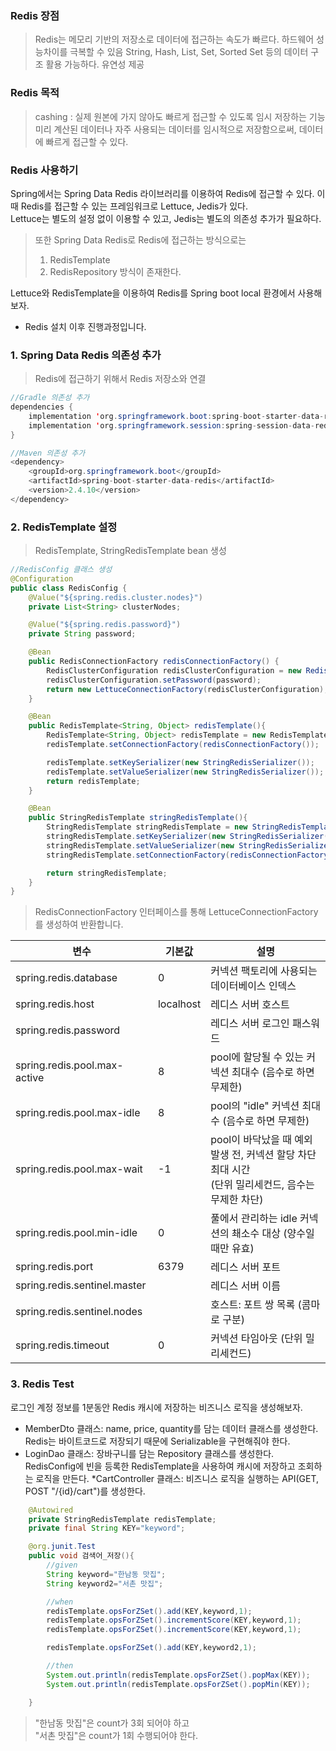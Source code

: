 ### Redis 장점
> Redis는 메모리 기반의 저장소로 데이터에 접근하는 속도가 빠르다. 하드웨어 성능차이를 극복할 수 있음
> String, Hash, List, Set, Sorted Set 등의 데이터 구조 활용 가능하다. 유연성 제공

### Redis 목적
> cashing : 실제 원본에 가지 않아도 빠르게 접근할 수 있도록 임시 저장하는 기능
> 미리 계산된 데이터나 자주 사용되는 데이터를 임시적으로 저장함으로써, 데이터에 빠르게 접근할 수 있다.

### Redis 사용하기
Spring에서는 Spring Data Redis 라이브러리를 이용하여 Redis에 접근할 수 있다.
이때 Redis를 접근할 수 있는 프레임워크로 Lettuce, Jedis가 있다. <br>
Lettuce는 별도의 설정 없이 이용할 수 있고, Jedis는 별도의 의존성 추가가 필요하다.

> 또한 Spring Data Redis로 Redis에 접근하는 방식으로는
> 1. RedisTemplate
> 2. RedisRepository
> 방식이 존재한다.

Lettuce와 RedisTemplate을 이용하여 Redis를 Spring boot local 환경에서 사용해보자.

* Redis 설치 이후 진행과정입니다.

### 1. Spring Data Redis 의존성 추가
>  Redis에 접근하기 위해서 Redis 저장소와 연결
```java
//Gradle 의존성 추가
dependencies {
    implementation 'org.springframework.boot:spring-boot-starter-data-redis' // spring에서 redis에 대한 의존성
    implementation 'org.springframework.session:spring-session-data-redis' // spring에서 redis를 session storage로 사용하기 위한 의존성
}
```
```java
//Maven 의존성 추가
<dependency>
    <groupId>org.springframework.boot</groupId>
    <artifactId>spring-boot-starter-data-redis</artifactId>
    <version>2.4.10</version>
</dependency>
```

### 2. RedisTemplate 설정
> RedisTemplate, StringRedisTemplate bean 생성
```java
//RedisConfig 클래스 생성
@Configuration
public class RedisConfig {
    @Value("${spring.redis.cluster.nodes}")
    private List<String> clusterNodes;

    @Value("${spring.redis.password}")
    private String password;

    @Bean
    public RedisConnectionFactory redisConnectionFactory() {
        RedisClusterConfiguration redisClusterConfiguration = new RedisClusterConfiguration(clusterNodes);
        redisClusterConfiguration.setPassword(password);
        return new LettuceConnectionFactory(redisClusterConfiguration);
    }

    @Bean
    public RedisTemplate<String, Object> redisTemplate(){
        RedisTemplate<String, Object> redisTemplate = new RedisTemplate<>();
        redisTemplate.setConnectionFactory(redisConnectionFactory());

        redisTemplate.setKeySerializer(new StringRedisSerializer());
        redisTemplate.setValueSerializer(new StringRedisSerializer());
        return redisTemplate;
    }

    @Bean
    public StringRedisTemplate stringRedisTemplate(){
        StringRedisTemplate stringRedisTemplate = new StringRedisTemplate();
        stringRedisTemplate.setKeySerializer(new StringRedisSerializer());
        stringRedisTemplate.setValueSerializer(new StringRedisSerializer());
        stringRedisTemplate.setConnectionFactory(redisConnectionFactory());

        return stringRedisTemplate;
    }
}
```
> RedisConnectionFactory 인터페이스를 통해 LettuceConnectionFactory를 생성하여 반환합니다.


| 변수 | 기본값 | 설명 |
| ------------ | ------------- | ------------- |
| spring.redis.database | 0 | 커넥션 팩토리에 사용되는 데이터베이스 인덱스 |
| spring.redis.host | localhost | 레디스 서버 호스트 |
| spring.redis.password |  | 레디스 서버 로그인 패스워드 |
| spring.redis.pool.max-active | 8 | pool에 할당될 수 있는 커넥션 최대수 (음수로 하면 무제한) |
| spring.redis.pool.max-idle | 8 | pool의 "idle" 커넥션 최대수 (음수로 하면 무제한) |
| spring.redis.pool.max-wait | -1 | pool이 바닥났을 때 예외 발생 전, 커넥션 할당 차단 최대 시간 <br> (단위 밀리세컨드, 음수는 무제한 차단) |
| spring.redis.pool.min-idle | 0 | 풀에서 관리하는 idle 커넥션의 쵀소수 대상 (양수일 때만 유효) |
| spring.redis.port | 6379 | 레디스 서버 포트 |
| spring.redis.sentinel.master |  | 레디스 서버 이름 |
| spring.redis.sentinel.nodes |  | 호스트: 포트 쌍 목록 (콤마로 구분) |
| spring.redis.timeout | 0 | 커넥션 타임아웃 (단위 밀리세컨드) |


### 3. Redis Test
로그인 계정 정보를 1분동안 Redis 캐시에 저장하는 비즈니스 로직을 생성해보자.
* MemberDto 클래스: name, price, quantity를 담는 데이터 클래스를 생성한다. Redis는 바이트코드로 저장되기 때문에 Serializable을 구현해줘야 한다.
* LoginDao 클래스: 장바구니를 담는 Repository 클래스를 생성한다. RedisConfig에 빈을 등록한 RedisTemplate을 사용하여 캐시에 저장하고 조회하는 로직을 만든다.
*CartController 클래스: 비즈니스 로직을 실행하는 API(GET, POST "/{id}/cart")를 생성한다.


```java
    @Autowired
    private StringRedisTemplate redisTemplate;
    private final String KEY="keyword";

    @org.junit.Test
    public void 검색어_저장(){
        //given
        String keyword="한남동 맛집";
        String keyword2="서촌 맛집";

        //when
        redisTemplate.opsForZSet().add(KEY,keyword,1);
        redisTemplate.opsForZSet().incrementScore(KEY,keyword,1);
        redisTemplate.opsForZSet().incrementScore(KEY,keyword,1);

        redisTemplate.opsForZSet().add(KEY,keyword2,1);

        //then
        System.out.println(redisTemplate.opsForZSet().popMax(KEY));
        System.out.println(redisTemplate.opsForZSet().popMin(KEY));

    }
```

> "한남동 맛집"은 count가 3회 되어야 하고 <br>
> "서촌 맛집"은 count가 1회 수행되어야 한다.


